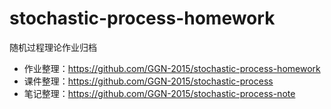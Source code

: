 # stochastic-process-homework
随机过程理论作业归档

- 作业整理：https://github.com/GGN-2015/stochastic-process-homework
- 课件整理：https://github.com/GGN-2015/stochastic-process
- 笔记整理：https://github.com/GGN-2015/stochastic-process-note
